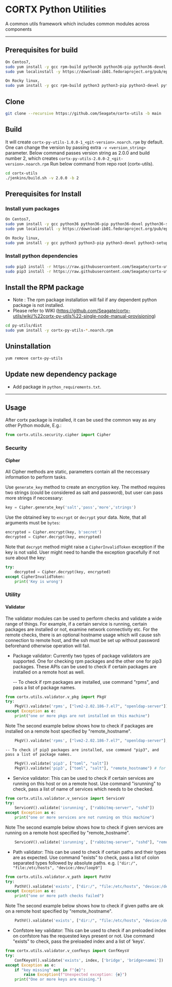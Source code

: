 <!--
CORTX-Py-Utils: CORTX Python common library.
Copyright (c) 2021 Seagate Technology LLC and/or its Affiliates
This program is free software: you can redistribute it and/or modify
it under the terms of the GNU Affero General Public License as published
by the Free Software Foundation, either version 3 of the License, or
(at your option) any later version.
This program is distributed in the hope that it will be useful,
but WITHOUT ANY WARRANTY; without even the implied warranty of
MERCHANTABILITY or FITNESS FOR A PARTICULAR PURPOSE. See the
GNU Affero General Public License for more details.
You should have received a copy of the GNU Affero General Public License
along with this program. If not, see <https://www.gnu.org/licenses/>.
For any questions about this software or licensing,
please email opensource@seagate.com or cortx-questions@seagate.com.
-->
# CORTX Python Utilities

A common utils framework which includes common modules across components

<hr>

## Prerequisites for build
```bash
On Centos7,
sudo yum install -y gcc rpm-build python36 python36-pip python36-devel python36-setuptools openssl-devel libffi-devel
sudo yum localinstall -y https://download-ib01.fedoraproject.org/pub/epel/7/x86_64/Packages/p/python36-dbus-1.2.4-4.el7.x86_64.rpm

On Rocky linux,
sudo yum install -y gcc rpm-build python3 python3-pip python3-devel python3-setuptools openssl-devel libffi-devel python3-dbus
```

## Clone
```bash
git clone --recursive https://github.com/Seagate/cortx-utils -b main
```

## Build

It will create `cortx-py-utils-1.0.0-1_<git-version>.noarch.rpm` by default. One can change the version by passing extra `-v <version_string>` parameter.
Below command passes version string as 2.0.0 and build number 2, which creates `cortx-py-utils-2.0.0-2_<git-version>.noarch.rpm`
Run below command from repo root (cortx-utils).
```bash
cd cortx-utils
./jenkins/build.sh -v 2.0.0 -b 2
```

## Prerequisites for Install

### Install yum packages
```bash
On Centos7,
sudo yum install -y gcc python36 python36-pip python36-devel python36-setuptools openssl-devel libffi-devel
sudo yum localinstall -y https://download-ib01.fedoraproject.org/pub/epel/7/x86_64/Packages/p/python36-dbus-1.2.4-4.el7.x86_64.rpm

On Rocky linux,
sudo yum install -y gcc python3 python3-pip python3-devel python3-setuptools openssl-devel libffi-devel python3-dbus
```

### Install python dependencies

```bash
sudo pip3 install -r https://raw.githubusercontent.com/Seagate/cortx-utils/main/py-utils/python_requirements.txt
sudo pip3 install -r https://raw.githubusercontent.com/Seagate/cortx-utils/main/py-utils/python_requirements.ext.txt
```

## Install the RPM package

-   Note : The rpm package installation will fail if any dependent python package is not installed.
-   Please refer to WIKI (https://github.com/Seagate/cortx-utils/wiki/%22cortx-py-utils%22-single-node-manual-provisioning)

```bash
cd py-utils/dist
sudo yum install -y cortx-py-utils-*.noarch.rpm
```

## Uninstallation

```bash
yum remove cortx-py-utils
```

## Update new dependency package

- Add package in `python_requirements.txt`.

<hr>

## Usage
After cortx package is installed, it can be used the common way as any other Python module, E.g.:
```python
from cortx.utils.security.cipher import Cipher
```
### Security
#### Cipher
All Cipher methods are static, parameters contain all the neccessary information to perform tasks.

Use `generate_key` method to create an encryption key. The method requires two strings (could be considered
as salt and password), but user can pass more strings if neccessary:
```python
key = Cipher.generate_key('salt','pass','more','strings')
```
Use the obtained key to `encrypt` or `decrypt` your data. Note, that all arguments must be `bytes`:
```python
encrypted = Cipher.encrypt(key, b'secret')
decrypted = Cipher.decrypt(key, encrypted)
```
Note that `decrypt` method might raise a `CipherInvalidToken` exception if the key is not valid.
User might need to handle the exception gracefully if not sure about the key:
```python
try:
    decrypted = Cipher.decrypt(key, encrypted)
except CipherInvalidToken:
    print('Key is wrong')
```
### Utility
#### Validator
The validator modules can be used to perform checks and validate a wide range of things. For example, if a certain service is running, certain packages are installed or not, examine network connectivity etc. For the remote checks, there is an optional hostname usage which will cause ssh connection to remote host, and the ssh must be set up without password beforehand otherwise operation will fail.

  - Package validator: Currently two types of package validators are supported. One for checking rpm packages and the other one for pip3 packages. These APIs can be used to check if certain packages are installed on a remote host as well.

    -- To check if rpm packages are installed, use command "rpms", and pass a list of package names.
```python
from cortx.utils.validator.v_pkg import PkgV
try:
	PkgV().validate('rpms', ["lvm2-2.02.186-7.el7", "openldap-server"])
except Exception as e:
	print("one or more pkgs are not installed on this machine")
```
Note The second example below shows how to check if packages are installed on a remote host specified by "remote_hostname".
```python
	PkgV().validate('rpms', ["lvm2-2.02.186-7.el7", "openldap-server"], "remote_hostname")
```
    -- To check if pip3 packages are installed, use command "pip3", and pass a list of package names.
```python
	PkgV().validate('pip3', ["toml", "salt"])
	PkgV().validate('pip3', ["toml", "salt"], "remote_hostname") # for checking remote pip3 packages
```
  - Service validator: This can be used to check if certain services are running on this host or on a remote host. Use command "isrunning" to check, pass a list of name of services which needs to be checked.
```python
from cortx.utils.validator.v_service import ServiceV
try:
	ServiceV().validate('isrunning', ["rabbitmq-server", "sshd"])
except Exception as e:
	print("one or more services are not running on this machine")
```
Note The second example below shows how to check if given services are running on a remote host specified by "remote_hostname".
```python
	ServiceV().validate('isrunning', ["rabbitmq-server", "sshd"], "remote_hostname")
```
- Path validator: This can be used to check if certain paths and their types are as expected. Use command "exists" to check, pass a list of colon separated types followed by absolute paths. e.g. `["dir:/", "file:/etc/hosts", "device:/dev/loop9"]`
```python
from cortx.utils.validator.v_path import PathV
try:
	PathV().validate('exists', ["dir:/", "file:/etc/hosts", "device:/dev/loop9"])
except Exception as e:
	print("one or more path checks failed")
```
Note The second example below shows how to check if given paths are ok on a remote host specified by "remote_hostname".
```python
	PathV().validate('exists', ["dir:/", "file:/etc/hosts", "device:/dev/loop9"], "remote_hostname")
```
- Confstore key validator: This can be used to check if an preloaded index on confstore has the requested keys present or not. Use command "exists" to check, pass the preloaded index and a list of 'keys'.
```python
from cortx.utils.validator.v_confkeys import ConfKeysV
try:
	ConfKeysV().validate('exists', index, ['bridge', 'bridge>namei'])
except Exception as e:
	if "key missing" not in f"{e}":
		raise Exception(f"Unexpected exception: {e}")
	print("One or more keys are missing.")
```
